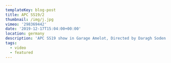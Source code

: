 ```yaml
---
templateKey: blog-post
title: APC SS19/2
thumbnail: /img/j.jpg
vimeo: '298369442'
date: '2019-12-17T15:04:00+00:00'
location: germany
description: 'APC SS19 show in Garage Amelot, Directed by Daragh Soden'
tags:
  - video
  - featured
---
```


